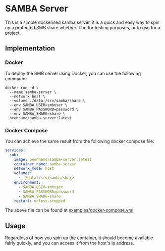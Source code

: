 # SAMBA Server

This is a simple dockerised samba server, it is a quick and easy way to spin up a protected SMB share whether it be for testing purposes, or to use for a project. 

## Implementation

### Docker

To deploy the SMB server using Docker, you can use the following command: 

```
docker run -d \
  --name samba-server \
  --network host \
  --volume ./data:/srv/samba/share \
  --env SAMBA_USER=smbuser \
  --env SAMBA_PASSWORD=password \
  --env SAMBA_SHARE=share \
  beenhamo/samba-server:latest
```

### Docker Compose

You can achieve the same result from the following docker compose file:

```yaml
services:
  smb:
    image: beenhamo/samba-server:latest
    container_name: samba-server
    network_mode: host
    volumes:
      - ./data:/srv/samba/share
    environment:
      - SAMBA_USER=smbuser
      - SAMBA_PASSWORD=password
      - SAMBA_SHARE=share
    restart: unless-stopped

```

The above file can be found at [examples/docker-compose.yml](examples/docker-compose.yml).

## Usage

Regardless of how you spin up the container, it should become available fairly quickly, and you can access it from the host's ip address.